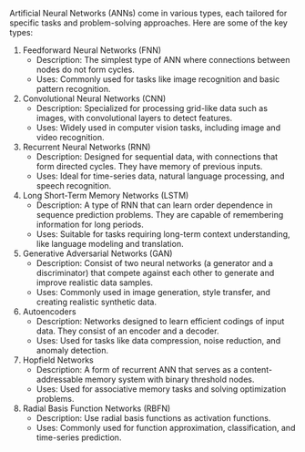 Artificial Neural Networks (ANNs) come in various types, each tailored for specific tasks and problem-solving approaches. Here are some of the key types:
  1.  Feedforward Neural Networks (FNN)
      * Description: The simplest type of ANN where connections between nodes do not form
       cycles.
      * Uses: Commonly used for tasks like image recognition and basic pattern recognition.
  2. Convolutional Neural Networks (CNN)
     * Description: Specialized for processing grid-like data such as images, with 
       convolutional layers to detect features.
     * Uses: Widely used in computer vision tasks, including image and video recognition.
  3. Recurrent Neural Networks (RNN)
     * Description: Designed for sequential data, with connections that form directed 
       cycles. 
       They have memory of previous inputs.
     * Uses: Ideal for time-series data, natural language processing, and speech 
       recognition.
   4. Long Short-Term Memory Networks (LSTM)
      * Description: A type of RNN that can learn order dependence in sequence prediction 
        problems. They are capable of remembering information for long periods.
      * Uses: Suitable for tasks requiring long-term context understanding, like
        language modeling and translation.
   5. Generative Adversarial Networks (GAN)
      * Description: Consist of two neural networks (a generator and a discriminator) that 
        compete against each other to generate and improve realistic data samples.
      * Uses: Commonly used in image generation, style transfer, and creating realistic 
        synthetic data.
   6. Autoencoders
      * Description: Networks designed to learn efficient codings of input data. They 
        consist of an encoder and a decoder.
      * Uses: Used for tasks like data compression, noise reduction, and anomaly detection.
   7. Hopfield Networks
      * Description: A form of recurrent ANN that serves as a content-addressable memory 
        system with binary threshold nodes.
      * Uses: Used for associative memory tasks and solving optimization problems.
   8. Radial Basis Function Networks (RBFN)
      * Description: Use radial basis functions as activation functions.
      * Uses: Commonly used for function approximation, classification, and time-series 
        prediction.
